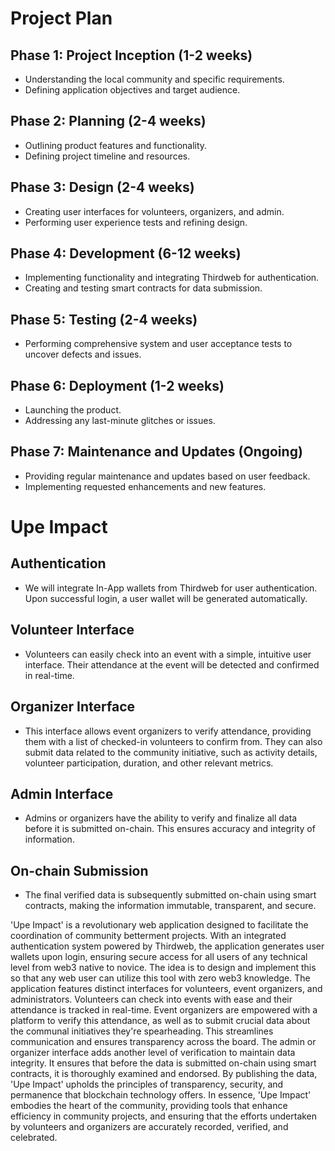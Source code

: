 # Project Plan

## Phase 1: Project Inception (1-2 weeks)
- Understanding the local community and specific requirements.
- Defining application objectives and target audience.

## Phase 2: Planning (2-4 weeks)
- Outlining product features and functionality.
- Defining project timeline and resources.

## Phase 3: Design (2-4 weeks)
- Creating user interfaces for volunteers, organizers, and admin.
- Performing user experience tests and refining design.

## Phase 4: Development (6-12 weeks)
- Implementing functionality and integrating Thirdweb for authentication.
- Creating and testing smart contracts for data submission.

## Phase 5: Testing (2-4 weeks)
- Performing comprehensive system and user acceptance tests to uncover defects and issues.

## Phase 6: Deployment (1-2 weeks)
- Launching the product.
- Addressing any last-minute glitches or issues.

## Phase 7: Maintenance and Updates (Ongoing)
- Providing regular maintenance and updates based on user feedback.
- Implementing requested enhancements and new features.

# Upe Impact

## Authentication
- We will integrate In-App wallets from Thirdweb for user authentication. Upon successful login, a user wallet will be generated automatically.

## Volunteer Interface
- Volunteers can easily check into an event with a simple, intuitive user interface. Their attendance at the event will be detected and confirmed in real-time.

## Organizer Interface
- This interface allows event organizers to verify attendance, providing them with a list of checked-in volunteers to confirm from. They can also submit data related to the community initiative, such as activity details, volunteer participation, duration, and other relevant metrics.

## Admin Interface
- Admins or organizers have the ability to verify and finalize all data before it is submitted on-chain. This ensures accuracy and integrity of information.

## On-chain Submission
- The final verified data is subsequently submitted on-chain using smart contracts, making the information immutable, transparent, and secure.

'Upe Impact' is a revolutionary web application designed to facilitate the coordination of community betterment projects. With an integrated authentication system powered by Thirdweb, the application generates user wallets upon login, ensuring secure access for all users of any technical level from web3 native to novice. The idea is to design and implement this so that any web user can utilize this tool with zero web3 knowledge.
The application features distinct interfaces for volunteers, event organizers, and administrators. Volunteers can check into events with ease and their attendance is tracked in real-time. Event organizers are empowered with a platform to verify this attendance, as well as to submit crucial data about the communal initiatives they're spearheading. This streamlines communication and ensures transparency across the board.
The admin or organizer interface adds another level of verification to maintain data integrity. It ensures that before the data is submitted on-chain using smart contracts, it is thoroughly examined and endorsed. By publishing the data, 'Upe Impact' upholds the principles of transparency, security, and permanence that blockchain technology offers.
In essence, 'Upe Impact' embodies the heart of the community, providing tools that enhance efficiency in community projects, and ensuring that the efforts undertaken by volunteers and organizers are accurately recorded, verified, and celebrated.

